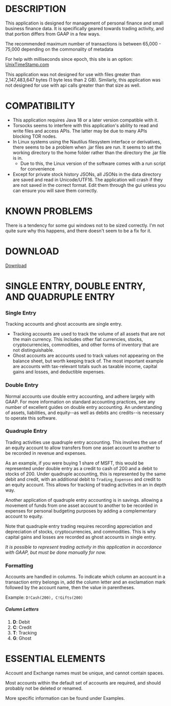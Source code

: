 # DESCRIPTION
This application is designed for management of personal finance and small business finance data.  It is specifically geared towards trading activity, and that portion differs from GAAP in a few ways.

The recommended maximum number of transactions is between 65,000 - 75,000 depending on the commonality of metadata

For help with milliseconds since epoch, this site is an option: [UnixTimeStamp.com](https://www.unixtimestamp.com/)

This application was not designed for use with files greater than 2,147,483,647 bytes (1 byte less than 2 GB).  Similarly, this application was not designed for use with api calls greater than that size as well.

# COMPATIBILITY
* This application requires Java 18 or a later version compatible with it.
* Torsocks seems to interfere with this application's ability to read and write files and access APIs.  The latter may be due to many APIs blocking TOR nodes.
* In Linux systems using the Nautilus filesystem interface or derivatives, there seems to be a problem when .jar files are run.  It seems to set the working directory to the home folder rather than the directory the .jar file is in.
  * Due to this, the Linux version of the software comes with a run script for convenience
* Except for private stock history JSONs, all JSONs in the data directory are saved and read in Unicode/UTF16.  The application will crash if they are not saved in the correct format.  Edit them through the gui unless you can ensure you will save them correctly.

# KNOWN PROBLEMS
There is a tendency for some gui windows not to be sized correctly.  I'm not quite sure why this happens, and there doesn't seem to be a fix for it.

# DOWNLOAD
[Download](https://github.com/DonnyMatchen/DendroFinance/releases)

# SINGLE ENTRY, DOUBLE ENTRY, AND QUADRUPLE ENTRY
### Single Entry
Tracking accounts and ghost accounts are single entry.
* Tracking accounts are used to track the volume of all assets that are not the main currency.  This includes other fiat currencies, stocks, cryptocurrencies, commodities, and other forms of inventory that are not distinguishable.
* Ghost accounts are accounts used to track values not appearing on the balance sheet, but worth keeping track of.  The most important example are accounts with tax-relevant totals such as taxable income, capital gains and losses, and deductible expenses.

### Double Entry
Normal accounts use double entry accounting, and adhere largely with GAAP.  For more information on standard accounting practices, see any number of excellent guides on double entry accounting.  An understanding of assets, liabilities, and equity--as well as debits anc credits--is necessary to operate this software.

### Quadruple Entry
Trading activities use quadruple entry accounting.  This involves the use of an equity account to allow transfers from one asset account to another to be recorded in revenue and expenses.

As an example, if you were buying 1 share of MSFT, this would be represented under double entry as a credit to cash of 200 and a debit to stocks of 200.  Under quadruple accounting, this is represented by the same debit and credit, with an additional debit to `Trading_Expenses` and credit to an equity account.  This allows for tracking of trading activities in an in depth way.

Another application of quadruple entry accounting is in savings. allowing a movement of funds from one asset account to another to be recorded in expenses for personal budgeting purposes by adding a complementary account to equity.

Note that quadruple entry trading requires recording appreciation and depreciation of stocks, cryptocurrencies, and commodities.  This is why capital gains and losses are recorded as ghost accounts in single entry.

*It is possible to represent trading activity in this application in accordance with GAAP, but must be done manually for now.*

### Formatting
Accounts are handled in columns.  To indicate which column an account in a transaction entry belongs in, add the column letter and an exclamation mark followed by the account name, then the value in parentheses.

Example:
`D!Cash(200), C!Gifts(200)`

##### Column Letters
1. **D**: Debit
2. **C**: Credit
3. **T**: Tracking
4. **G**: Ghost

# ESSENTIAL ELEMENTS
Account and Exchange names must be unique, and cannot contain spaces.

Most accounts within the default set of accounts are required, and should probably not be deleted or renamed.

More specific information can be found under Examples.